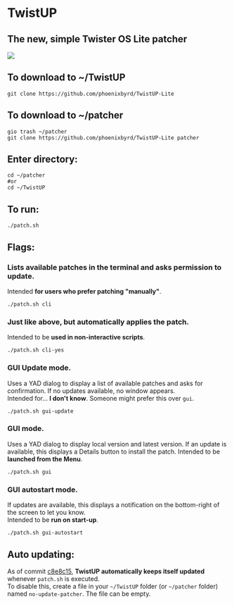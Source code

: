 # TwistUP
## The new, simple Twister OS Lite patcher
![](https://media.discordapp.net/attachments/738534235194916884/759921733825462322/TwisterOSPatcherLogo.png?width=960&height=186)  

## To download to ~/TwistUP 
```
git clone https://github.com/phoenixbyrd/TwistUP-Lite
```
## To download to ~/patcher
```
gio trash ~/patcher
git clone https://github.com/phoenixbyrd/TwistUP-Lite patcher
```
## Enter directory:
```
cd ~/patcher
#or
cd ~/TwistUP
```
## To run:
```
./patch.sh
```
## Flags:
### Lists available patches in the terminal and asks permission to update.
Intended **for users who prefer patching "manually"**.
```
./patch.sh cli
```
### Just like above, but automatically applies the patch.
Intended to be **used in non-interactive scripts**.
```
./patch.sh cli-yes
```
### GUI Update mode.
Uses a YAD dialog to display a list of available patches and asks for confirmation. If no updates available, no window appears.  
Intended for... **I don't know**. Someone might prefer this over `gui`.
```
./patch.sh gui-update
```
### GUI mode.
Uses a YAD dialog to display local version and latest version. If an update is available, this displays a Details button to install the patch.
Intended to be **launched from the Menu**.
```
./patch.sh gui
```
### GUI autostart mode.
If updates are available, this displays a notification on the bottom-right of the screen to let you know.  
Intended to be **run on start-up**.
```
./patch.sh gui-autostart
```

## Auto updating:
As of commit [c8e8c15](https://github.com/Botspot/TwistUP/commit/ab4a41750c26918f5753946e89d3d9b9d701d430), **TwistUP automatically keeps itself updated** whenever `patch.sh` is executed.  
To disable this, create a file in your `~/TwistUP` folder (or `~/patcher` folder) named `no-update-patcher`. The file can be empty.
